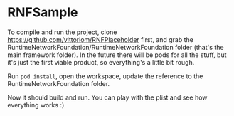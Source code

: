 RNFSample
=========

To compile and run the project, clone https://github.com/vittoriom/RNFPlaceholder first, and grab the RuntimeNetworkFoundation/RuntimeNetworkFoundation folder (that's the main framework folder).
In the future there will be pods for all the stuff, but it's just the first viable product, so everything's a little bit rough.

Run <code>pod install</code>, open the workspace, update the reference to the RuntimeNetworkFoundation folder.

Now it should build and run. You can play with the plist and see how everything works :)
